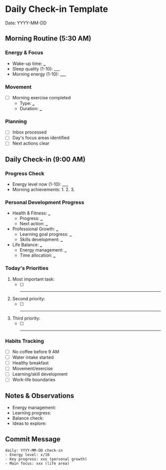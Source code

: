 # Daily Check-in Template

Date: YYYY-MM-DD

## Morning Routine (5:30 AM)

### Energy & Focus

- Wake-up time: **\_**
- Sleep quality (1-10): \_\_\_
- Morning energy (1-10): \_\_\_

### Movement

- [ ] Morning exercise completed
  - Type: **\_**
  - Duration: **\_**

### Planning

- [ ] Inbox processed
- [ ] Day's focus areas identified
- [ ] Next actions clear

## Daily Check-in (9:00 AM)

### Progress Check

- Energy level now (1-10): \_\_\_
- Morning achievements:
  1.
  2.
  3.

### Personal Development Progress

- Health & Fitness: **\_**
  - Progress: **\_**
  - Next action: **\_**
- Professional Growth: **\_**
  - Learning goal progress: **\_**
  - Skills development: **\_**
- Life Balance: **\_**
  - Energy management: **\_**
  - Time allocation: **\_**

### Today's Priorities

1. Most important task:
   - [ ] ***
2. Second priority:
   - [ ] ***
3. Third priority:
   - [ ] ***

### Habits Tracking

- [ ] No coffee before 9 AM
- [ ] Water intake started
- [ ] Healthy breakfast
- [ ] Movement/exercise
- [ ] Learning/skill development
- [ ] Work-life boundaries

## Notes & Observations

- Energy management:
- Learning progress:
- Balance check:
- Ideas to explore:

## Commit Message

```
daily: YYYY-MM-DD check-in
- Energy level: x/10
- Key progress: xxx (personal growth)
- Main focus: xxx (life area)
```
